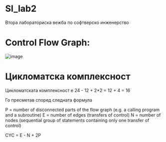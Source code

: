 # SI_lab2
Втора лабораториска вежба по софтверско инженерство

# Control Flow Graph:

![image](https://user-images.githubusercontent.com/37050374/120243466-f1423480-c267-11eb-8dbd-ee6595a310ed.png)

# Цикломатска комплексност
Цикломатската комплексност е 24 - 12 + 2*2 = 12 + 4 = 16

Го пресметав според следната формула

P = number of disconnected parts of the flow graph (e.g. a calling program and a subroutine)
E = number of edges (transfers of control)
N = number of nodes (sequential group of statements containing only one transfer of control)

CYC = E - N + 2P
